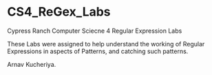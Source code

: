 # CS4_ReGex_Labs
Cypress Ranch Computer Sciecne 4 Regular Expression Labs

These Labs were assigned to help understand the working of Regular Expressions in aspects of Patterns, and catching such patterns.

Arnav Kucheriya.
